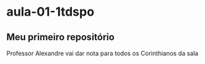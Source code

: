 # aula-01-1tdspo
## Meu primeiro repositório

Professor Alexandre vai dar nota para todos os Corinthianos da sala
